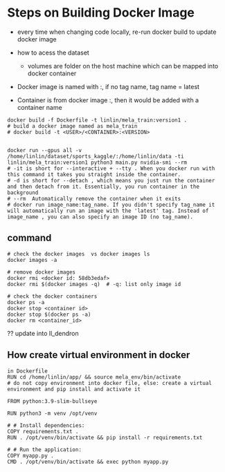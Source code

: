 # Steps on Building Docker Image 
- every time when changing code locally, re-run docker build to update docker image 

- how to acess the dataset 
    - volumes are folder on the host machine which can be mapped into docker container 

- Docker image is named with <image name>:<tag name>, if no tag name, tag name = latest 
- Container is from docker image <image name>:<tag name>, then it would be added with a container name 


```
docker build -f Dockerfile -t linlin/mela_train:version1 .    
# build a docker image named as mela_train
# docker build -t <USER>/<CONTAINER>:<VERSION>  


docker run --gpus all -v /home/linlin/dataset/sports_kaggle/:/home/linlin/data -ti linlin/mela_train:version1 python3 main.py nvidia-smi --rm
# -it is short for --interactive + --tty . When you docker run with this command it takes you straight inside the container.
# -d is short for --detach , which means you just run the container and then detach from it. Essentially, you run container in the background
# --rm	Automatically remove the container when it exits
# docker run image_name:tag_name. If you didn't specify tag_name it will automatically run an image with the 'latest' tag. Instead of image_name , you can also specify an image ID (no tag_name).

```

## command 
```
# check the docker images  vs docker images ls
docker images -a 

# remove docker images 
docker rmi <docker id: 58db3edaf>
docker rmi $(docker images -q)  # -q: list only image id

# check the docker containers 
docker ps -a 
docker stop <container id>
docker stop $(docker ps -a)
docker rm <container_id>
```
??  update into ll_dendron



## How create virtual environment in docker 
```
in Dockerfile
RUN cd /home/linlin/app/ && source mela_env/bin/activate
# do not copy environment into docker file, else: create a virtual environment and pip install and activate it 

FROM python:3.9-slim-bullseye

RUN python3 -m venv /opt/venv

# # Install dependencies:
COPY requirements.txt .
RUN . /opt/venv/bin/activate && pip install -r requirements.txt

# # Run the application:
COPY myapp.py .
CMD . /opt/venv/bin/activate && exec python myapp.py
```